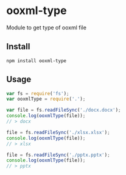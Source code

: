 # ooxml-type
Module to get type of ooxml file

## Install

```
npm install ooxml-type
```

## Usage

```js
var fs = require('fs');
var ooxmlType = require('.');

var file = fs.readFileSync('./docx.docx');
console.log(ooxmlType(file));
// > docx

file = fs.readFileSync('./xlsx.xlsx');
console.log(ooxmlType(file));
// > xlsx

file = fs.readFileSync('./pptx.pptx');
console.log(ooxmlType(file));
// > pptx
```
